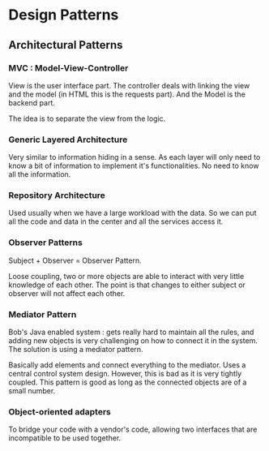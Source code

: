 # Design Patterns

## Architectural Patterns

### MVC : Model-View-Controller

View is the user interface part. The controller deals with linking the view and the model (in HTML this is the requests part). And the Model is the backend part.

The idea is to separate the view from the logic.

### Generic Layered Architecture

Very similar to information hiding in a sense. As each layer will only need to know a bit of information to implement it's functionalities. No need to know all the information.

### Repository Architecture

Used usually when we have a large workload with the data. So we can put all the code and data in the center and all the services access it.

### Observer Patterns

Subject + Observer = Observer Pattern.

Loose coupling, two or more objects are able to interact with very little knowledge of each other. The point is that changes to either subject or observer will not affect each other.

### Mediator Pattern

Bob's Java enabled system : gets really hard to maintain all the rules, and adding new objects is very challenging on how to connect it in the system. The solution is using a mediator pattern.

Basically add elements and connect everything to the mediator. Uses a central control system design. However, this is bad as it is very tightly coupled. This pattern is good as long as the connected objects are of a small number.

### Object-oriented adapters

To bridge your code with a vendor's code, allowing two interfaces that are incompatible to be used together.
